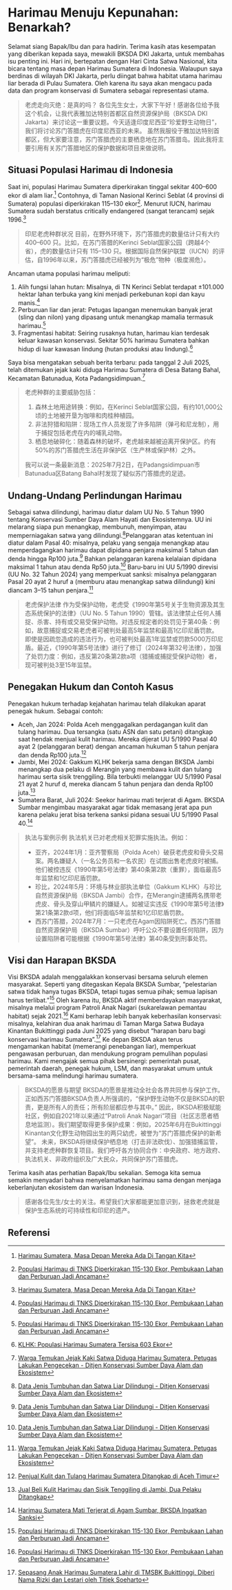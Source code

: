 # Harimau Menuju Kepunahan: Benarkah?

Selamat siang Bapak/Ibu dan para hadirin. Terima kasih atas kesempatan yang diberikan kepada saya, mewakili BKSDA DKI Jakarta, untuk membahas isu penting ini. Hari ini, bertepatan dengan Hari Cinta Satwa Nasional, kita bicara tentang masa depan Harimau Sumatera di Indonesia.
Walaupun saya berdinas di wilayah DKI Jakarta, perlu diingat bahwa habitat utama harimau liar berada di Pulau Sumatera. Oleh karena itu saya akan mengacu pada data dan program konservasi di Sumatera sebagai representasi utama.

> 老虎走向灭绝：是真的吗？
> 各位先生女士，大家下午好！感谢各位给予我这个机会，让我代表雅加达特别首都区自然资源保护局（BKSDA DKI Jakarta）来讨论这一重要议题。今天适逢印度尼西亚“珍爱野生动物日”，我们将讨论苏门答腊虎在印度尼西亚的未来。
> 虽然我服役于雅加达特别首都区，但大家要注意，苏门答腊虎的主要栖息地在苏门答腊岛。因此我将主要引用有关苏门答腊地区的保护数据和项目来做说明。

## Situasi Populasi Harimau di Indonesia

Saat ini, populasi Harimau Sumatera diperkirakan tinggal sekitar 400–600 ekor di alam liar.[^1] Contohnya, di Taman Nasional Kerinci Seblat (4 provinsi di Sumatera) populasi diperkirakan 115–130 ekor[^2]. Menurut IUCN, harimau Sumatera sudah berstatus critically endangered (sangat terancam) sejak 1996.[^1]

> 印尼老虎种群状况
> 目前，在野外环境下，苏门答腊虎的数量估计只有大约 400–600 只。比如，在苏门答腊的Kerinci Seblat国家公园（跨越4个省），虎的数量估计只有 115–130 只。根据国际自然保护联盟（IUCN）的评估，自1996年以来，苏门答腊虎已经被列为“极危”物种（极度濒危）。

Ancaman utama populasi harimau meliputi:

1. Alih fungsi lahan hutan: Misalnya, di TN Kerinci Seblat terdapat ±101.000 hektar lahan terbuka yang kini menjadi perkebunan kopi dan kayu manis.[^2]
2. Perburuan liar dan jerat: Petugas lapangan menemukan banyak jerat (sling dan nilon) yang dipasang untuk menangkap mamalia termasuk harimau.[^2]
3. Fragmentasi habitat: Seiring rusaknya hutan, harimau kian terdesak keluar kawasan konservasi. Sekitar 50% harimau Sumatera bahkan hidup di luar kawasan lindung (hutan produksi atau lindung).[^3]

Saya bisa mengatakan sebuah berita terbaru: pada tanggal 2 Juli 2025, telah ditemukan jejak kaki diduga Harimau Sumatera di Desa Batang Bahal, Kecamatan Batunadua, Kota Padangsidimpuan.[^5]

> 老虎种群的主要威胁包括：
>
> 1. 森林土地用途转换：例如，在Kerinci Seblat国家公园，有约101,000公顷的土地被开垦为咖啡和肉桂种植园。
> 2. 非法狩猎和陷阱：现场工作人员发现了许多陷阱（弹弓和尼龙制），用于捕捉包括老虎在内的哺乳动物。
> 3. 栖息地破碎化：随着森林的破坏，老虎越来越被迫离开保护区。约有50%的苏门答腊虎生活在非保护区（生产林或保护林）之外。
>
> 我可以说一条最新消息：2025年7月2日，在Padangsidimpuan市Batunadua区Batang Bahal村发现了疑似苏门答腊虎的足迹。

## Undang-Undang Perlindungan Harimau

Sebagai satwa dilindungi, harimau diatur dalam UU No. 5 Tahun 1990 tentang Konservasi Sumber Daya Alam Hayati dan Ekosistemnya. UU ini melarang siapa pun menangkap, membunuh, menyimpan, atau memperniagakan satwa yang dilindungi.[^4]Pelanggaran atas ketentuan ini diatur dalam Pasal 40: misalnya, pelaku yang sengaja menangkap atau memperdagangkan harimau dapat dipidana penjara maksimal 5 tahun dan denda hingga Rp100 juta.[^4]
Bahkan pelanggaran karena kelalaian dipidana maksimal 1 tahun atau denda Rp50 juta.[^4] Baru-baru ini UU 5/1990 direvisi (UU No. 32 Tahun 2024) yang memperkuat sanksi: misalnya pelanggaran Pasal 20 ayat 2 huruf a (memburu atau menangkap satwa dilindungi) kini diancam 3–15 tahun penjara.[^5]

> 老虎保护法律
> 作为受保护动物，老虎受《1990年第5号关于生物资源及其生态系统保护的法律》（UU No. 5 Tahun 1990）管辖。该法律禁止任何人捕捉、杀害、持有或交易受保护动物。对违反规定者的处罚见于第40条：例如，故意捕捉或交易老虎者可被判处最高5年监禁和最高1亿印尼盾罚款。
> 即使是因疏忽造成的违法行为，也可被判处最高1年监禁或罚款5000万印尼盾。最近，《1990年第5号法律》进行了修订（2024年第32号法律），加强了处罚力度：例如，违反第20条第2款a项（猎捕或捕捉受保护动物）者，现可被判处3至15年监禁。

## Penegakan Hukum dan Contoh Kasus

Penegakan hukum terhadap kejahatan harimau telah dilakukan aparat penegak hukum. Sebagai contoh:

- Aceh, Jan 2024: Polda Aceh menggagalkan perdagangan kulit dan tulang harimau. Dua tersangka (satu ASN dan satu petani) ditangkap saat hendak menjual kulit harimau. Mereka dijerat UU 5/1990 Pasal 40 ayat 2 (pelanggaran berat) dengan ancaman hukuman 5 tahun penjara dan denda Rp100 juta.[^6]
- Jambi, Mei 2024: Gakkum KLHK bekerja sama dengan BKSDA Jambi menangkap dua pelaku di Merangin yang membawa kulit dan tulang harimau serta sisik trenggiling. Bila terbukti melanggar UU 5/1990 Pasal 21 ayat 2 huruf d, mereka diancam 5 tahun penjara dan denda Rp100 juta.[^7]
- Sumatera Barat, Juli 2024: Seekor harimau mati terjerat di Agam. BKSDA Sumbar mengimbau masyarakat agar tidak memasang jerat apa pun karena pelaku jerat bisa terkena sanksi pidana sesuai UU 5/1990 Pasal 40.[^8]

> 执法与案例示例
> 执法机关已对老虎相关犯罪实施执法。例如：
>
> - 亚齐，2024年1月：亚齐警察局（Polda Aceh）破获老虎皮和骨头交易案。两名嫌疑人（一名公务员和一名农民）在试图出售老虎皮时被捕。他们被控违反《1990年第5号法律》第40条第2款（重罪），面临最高5年监禁和1亿印尼盾罚款。
> - 珍比，2024年5月：环境与林业部执法单位（Gakkum KLHK）与珍比自然资源保护局（BKSDA Jambi）合作，在Merangin逮捕两名携带老虎皮、骨头及穿山甲鳞片的嫌疑人。如被证实违反《1990年第5号法律》第21条第2款d项，他们将面临5年监禁和1亿印尼盾罚款。
> - 西苏门答腊，2024年7月：一只老虎在Agam因陷阱死亡。西苏门答腊自然资源保护局（BKSDA Sumbar）呼吁公众不要设置任何陷阱，因为设置陷阱者可能根据《1990年第5号法律》第40条受到刑事处罚。

## Visi dan Harapan BKSDA

Visi BKSDA adalah menggalakkan konservasi bersama seluruh elemen masyarakat. Seperti yang ditegaskan Kepala BKSDA Sumbar, “pelestarian satwa tidak hanya tugas BKSDA, tetapi tugas semua pihak; semua lapisan harus terlibat.”[^2]
Oleh karena itu, BKSDA aktif memberdayakan masyarakat, misalnya melalui program Patroli Anak Nagari (sukarelawan pemantau habitat) sejak 2021.[^2] Kami berharap lebih banyak keberhasilan konservasi: misalnya, kelahiran dua anak harimau di Taman Marga Satwa Budaya Kinantan Bukittinggi pada Juni 2025 yang disebut “harapan baru bagi konservasi harimau Sumatera”.[^9]
Ke depan BKSDA akan terus mengamankan habitat (memerangi penebangan liar), memperkuat pengawasan perburuan, dan mendukung program pemulihan populasi harimau. Kami mengajak semua pihak bersinergi: pemerintah pusat, pemerintah daerah, penegak hukum, LSM, dan masyarakat umum untuk bersama-sama melindungi harimau sumatera.

> BKSDA的愿景与期望
> BKSDA的愿景是推动全社会各界共同参与保护工作。正如西苏门答腊BKSDA负责人所强调的，“保护野生动物不仅是BKSDA的职责，更是所有人的责任；所有阶层都应参与其中。”
> 因此，BKSDA积极赋能社区，例如自2021年以来通过“Patroli Anak Nagari”项目（社区志愿者栖息地监测）。我们期望取得更多保护成果：例如，2025年6月在Bukittinggi Kinantan文化野生动物园出生的两只幼虎，被誉为“苏门答腊虎保护的新希望”。
> 未来，BKSDA将继续保护栖息地（打击非法砍伐）、加强猎捕监管，并支持老虎种群恢复项目。我们呼吁各方协同合作：中央政府、地方政府、执法机关、非政府组织及广大民众，共同保护苏门答腊虎。

Terima kasih atas perhatian Bapak/Ibu sekalian. Semoga kita semua semakin menyadari bahwa menyelamatkan harimau sama dengan menjaga keberlanjutan ekosistem dan warisan Indonesia.

> 感谢各位先生/女士的关注。希望我们大家都能更加意识到，拯救老虎就是保护生态系统的可持续性和印尼的遗产。

## Referensi

[^1]: [Harimau Sumatera, Masa Depan Mereka Ada Di Tangan Kita](https://www.menlhk.go.id/news/harimau-sumatera-masa-depan-mereka-ada-di-tangan-kita/)

[^2]: [Populasi Harimau di TNKS Diperkirakan 115-130 Ekor, Pembukaan Lahan dan Perburuan Jadi Ancaman](https://www.kompas.id/artikel/populasi-harimau-di-tnks-diperkirakan-115-130-ekor-pembukaan-lahan-dan-perburuan-jadi-ancaman/)

[^3]:[KLHK: Populasi Harimau Sumatera Tersisa 603 Ekor](https://news.detik.com/berita/d-4643337/klhk-populasi-harimau-sumatera-tersisa-603-ekor)

[^4]:[Data Jenis Tumbuhan dan Satwa Liar Dilindungi - Ditjen Konservasi Sumber Daya Alam dan Ekosistem](https://ksdae.menlhk.go.id/jenis-tsl-dilindungi.html)

[^5]: [Warga Temukan Jejak Kaki Satwa Diduga Harimau Sumatera, Petugas Lakukan Pengecekan - Ditjen Konservasi Sumber Daya Alam dan Ekosistem](https://ksdae.menlhk.go.id/berita/13394/Warga-Temukan-Jejak-Kaki-Satwa-Diduga-Harimau-Sumatera-Petugas-Lakukan-Pengecekan.html)

[^6]:[Penjual Kulit dan Tulang Harimau Sumatera Ditangkap di Aceh Timur](https://mongabay.co.id/2024/01/23/penjual-kulit-dan-tulang-harimau-sumatera-ditangkap-di-aceh-timur/)

[^7]: [Jual Beli Kulit Harimau dan Sisik Tenggiling di Jambi, Dua Pelaku Ditangkap](https://www.kompas.id/baca/nusantara/2024/06/02/jual-beli-kulit-harimau-dan-sisik-tenggiling-di-jambi-dua-pelaku-ditangkap)

[^8]: [Harimau Sumatera Mati Terjerat di Agam Sumbar, BKSDA Ingatkan Sanksi](https://news.detik.com/berita/d-7458551/harimau-sumatera-mati-terjerat-di-agam-sumbar-bksda-ingatkan-sanksi)

[^9]:[Sepasang Anak Harimau Sumatera Lahir di TMSBK Bukittinggi, Diberi Nama Rizki dan Lestari oleh Titiek Soeharto](https://bksdasumbar.org/2025/06/22/pemberian-nama-anak-harimau-sumatera-oleh-ketua-komisi-iv-dpr-ri/)

